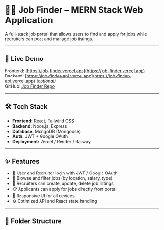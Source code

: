 # 🧑‍💼 Job Finder – MERN Stack Web Application

A full-stack job portal that allows users to find and apply for jobs while recruiters can post and manage job listings.

---

## 🚀 Live Demo

Frontend: [https://job-finder.vercel.app](https://job-finder.vercel.app)  
Backend: [https://job-finder-api.vercel.app](https://job-finder-api.vercel.app) *(optional)*  
GitHub: [Job Finder Repo](https://github.com/Shikhar5s/Job_finder)

---

## 🛠️ Tech Stack

- **Frontend:** React, Tailwind CSS
- **Backend:** Node.js, Express
- **Database:** MongoDB (Mongoose)
- **Auth:** JWT + Google OAuth
- **Deployment:** Vercel / Render / Railway

---

## ✨ Features

- 🔐 User and Recruiter login with JWT / Google OAuth
- 🧭 Browse and filter jobs (by location, salary, type)
- 📝 Recruiters can create, update, delete job listings
- 📋 Applicants can apply for jobs directly from portal
- 📱 Responsive UI for all devices
- ⚙️ Optimized API and React state handling

---

## 📁 Folder Structure

